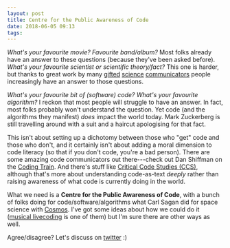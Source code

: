 ```yaml
---
layout: post
title: Centre for the Public Awareness of Code
date: 2018-06-05 09:13
tags:
---
```


*What's your favourite movie? Favourite band/album?* Most folks already have an
answer to these questions (because they've been asked before). *What's your
favourite scientist or scientific theory/fact?* This one is harder, but thanks
to great work by many [gifted](https://en.wikipedia.org/wiki/Carl_Sagan)
[science](http://drkarl.com/) [communicators](https://twitter.com/ANU_CPAS)
people increasingly have an answer to those questions.

*What's your favourite bit of (software) code? What's your favourite algorithm?*
I reckon that most people will struggle to have an answer. In fact, most folks
probably won't understand the question. Yet code (and the algorithms they
manifest) *does* impact the world today. Mark Zuckerberg is still travelling
around with a suit and a haircut apologising for that fact.

This isn't about setting up a dichotomy between those who "get" code and those
who don't, and it certainly isn't about adding a moral dimension to code
literacy (so that if you don't code, you're a bad person). There are some
amazing code communicators out there---check out Dan Shiffman on the [Coding
Train](http://thecodingtrain.com/). And there's stuff like [Critical Code
Studies
(CCS)](http://www.electronicbookreview.com/thread/electropoetics/codology),
although that's more about understanding code-as-text *deeply* rather than
raising awareness of what code is currently doing in the world.

What we need is a **Centre for the Public Awareness of Code**, with a bunch of
folks doing for code/software/algorithms what Carl Sagan did for space science
with [Cosmos](https://en.wikipedia.org/wiki/Cosmos:_A_Personal_Voyage). I've got
some ideas about how we could do it ([musical
livecoding](https://vimeo.com/269115310) is one of them) but I'm sure there are
other ways as well.

Agree/disagree? Let's discuss on [twitter](https://twitter.com/benswift) :)
